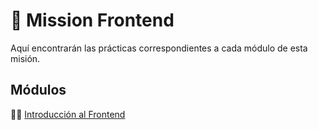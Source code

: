 # :rocket: Mission Frontend
Aquí encontrarán las prácticas correspondientes a cada módulo de esta misión.

## Módulos
:man_astronaut: <a href="/01-introduccion-frontend"> Introducción al Frontend </a>